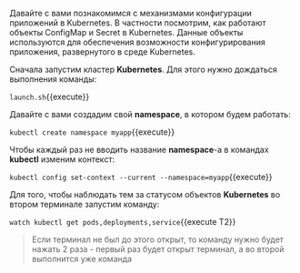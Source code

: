 Давайте с вами познакомимся с механизмами конфигурации приложений в Kubernetes. В частности посмотрим, как работают объекты ConfigMap и Secret в Kubernetes. Данные объекты используются для обеспечения возможности конфигурирования приложения, развернутого в среде Kubernetes.

Сначала запустим кластер **Kubernetes**. Для этого нужно дождаться выполнения команды:

`launch.sh`{{execute}}

Давайте с вами создадим свой **namespace**, в котором будем работать:

`kubectl create namespace myapp`{{execute}}

Чтобы каждый раз не вводить название **namespace**-а в командах **kubectl** изменим контекст:

`kubectl config set-context --current --namespace=myapp`{{execute}}

Для того, чтобы наблюдать тем за статусом объектов **Kubernetes** во втором терминале запустим команду:

`watch kubectl get pods,deployments,service`{{execute T2}}

> Если терминал не был до этого открыт, то команду нужно будет нажать 2 раза - первый раз будет открыт терминал, а во второй выполнится уже команда

